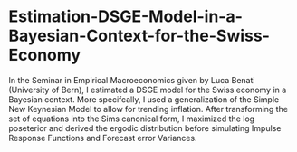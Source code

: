 # Estimation-DSGE-Model-in-a-Bayesian-Context-for-the-Swiss-Economy

In the Seminar in Empirical Macroeconomics given by Luca Benati (University of Bern), I estimated a DSGE model for the Swiss economy in a Bayesian context. More  specifcally, I used a generalization of the Simple New Keynesian Model to allow for trending inflation. After transforming the set of equations into the Sims canonical form, I maximized the log poseterior and derived the ergodic distribution before simulating Impulse Response Functions and Forecast error Variances.

